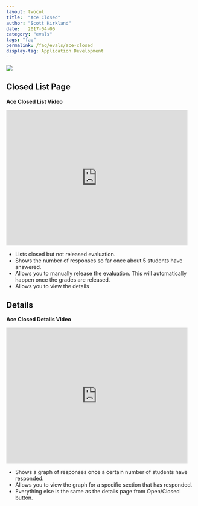 ```yaml
---
layout: twocol
title:  "Ace Closed"
author: "Scott Kirkland"
date:   2017-04-06
category: "evals"
tags: "faq"
permalink: /faq/evals/ace-closed
display-tag: Application Development
---
```


![](https://i.embed.ly/1/image?url=http%3A%2F%2Fucdavis.github.io%2FACE%2Fimages%2Ffaq%2FAceClosedButton.png&key=afea23f29e5a4f63bd166897e3dc72df)

## Closed List Page

**Ace Closed List Video**

<iframe width="480" height="360" src="https://www.youtube.com/embed/31LtmRI5kJs" frameborder="0"> </iframe>

- Lists closed but not released evaluation.
- Shows the number of responses so far once about 5 students have answered.
- Allows you to manually release the evaluation. This will automatically happen once the grades are released.
- Allows you to view the details

## Details

**Ace Closed Details Video**

<iframe width="480" height="360" src="https://www.youtube.com/embed/IoJyN96pUUQ" frameborder="0"> </iframe>

- Shows a graph of responses once a certain number of students have responded.
- Allows you to view the graph for a specific section that has responded.
- Everything else is the same as the details page from Open/Closed button.
